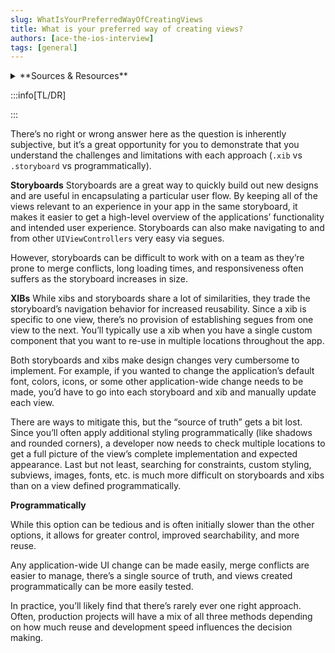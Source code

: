 ```yaml
---
slug: WhatIsYourPreferredWayOfCreatingViews
title: What is your preferred way of creating views?
authors: [ace-the-ios-interview]
tags: [general]
---
```


<details>
  <summary>**Sources & Resources**</summary>

  **Main Source:** [Ace the iOS Interview](https://aryamansharda.gumroad.com/l/tcvck)

  **Additional Sources:**

  **Further Reading:**

</details>

:::info[TL/DR]

:::

There’s no right or wrong answer here as the question is inherently subjective, but it’s a great opportunity for you to demonstrate that you understand the challenges and limitations with each approach (`.xib` vs `.storyboard` vs programmatically).

**Storyboards**
Storyboards are a great way to quickly build out new designs and are useful in encapsulating a particular user flow. By keeping all of the views relevant to an experience in your app in the same storyboard, it makes it easier to get a high-level overview of the applications’ functionality and intended user experience. Storyboards can also make navigating to and from other `UIViewControllers` very easy via segues.

However, storyboards can be difficult to work with on a team as they’re prone to merge conflicts, long loading times, and responsiveness often suffers as the storyboard increases in size.

**XIBs**
While xibs and storyboards share a lot of similarities, they trade the storyboard’s navigation behavior for increased reusability. Since a xib is specific to one view, there’s no provision of establishing segues from one view to the next. You’ll typically use a xib when you have a single custom component that you want to re-use in multiple locations throughout the app.

Both storyboards and xibs make design changes very cumbersome to implement. For example, if you wanted to change the application’s default font, colors, icons, or some other application-wide change needs to be made, you’d have to go into each storyboard and xib and manually update each view.

There are ways to mitigate this, but the “source of truth” gets a bit lost. Since you’ll often apply additional styling programmatically (like shadows and rounded corners), a developer now needs to check multiple locations to get a full picture of the view’s complete implementation and expected appearance. Last but not least, searching for constraints, custom styling, subviews, images, fonts, etc. is much more difficult on storyboards and xibs than on a view defined programmatically.

**Programmatically**

While this option can be tedious and is often initially slower than the other options, it allows for greater control, improved searchability, and more reuse.

Any application-wide UI change can be made easily, merge conflicts are easier to manage, there’s a single source of truth, and views created programmatically can be more easily tested.

In practice, you’ll likely find that there’s rarely ever one right approach. Often, production projects will have a mix of all three methods depending on how much reuse and development speed influences the decision making.
